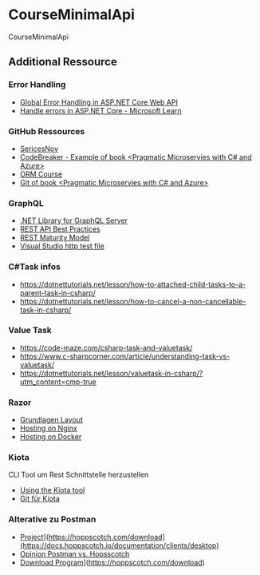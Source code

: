 # CourseMinimalApi
CourseMinimalApi


## Additional Ressource
### Error Handling
- [Global Error Handling in ASP.NET Core Web API](https://code-maze.com/global-error-handling-aspnetcore/)
- [Handle errors in ASP.NET Core - Microsoft Learn](https://learn.microsoft.com/en-us/aspnet/core/fundamentals/error-handling?view=aspnetcore-8.0)
### GitHub Ressources
- [SericesNov](https://github.com/CNILearn/servicesnov2024)
- [CodeBreaker - Example of book <Pragmatic Microservies with C# and Azure>](https://github.com/CodebreakerApp)
- [ORM Course](https://github.com/MartinXiBerg/OrmCourse)
- [Git of book <Pragmatic Microservies with C# and Azure>](URL=https://github.com/PacktPublishing/Pragmatic-Microservices-with-CSharp-and-Azure)
### GraphQL
- [.NET Library for GraphQL Server](https://entwickler.de/dotnet/graphql-backend-dotnet-hot-chocolate)
- [REST API Best Practices](https://restfulapi.net/rest-api-best-practices/)
- [REST Maturity Model](https://www.geeksforgeeks.org/richardson-maturity-model-restful-api/)
- [Visual Studio http test file](https://learn.microsoft.com/en-us/aspnet/core/test/http-files?view=aspnetcore-8.0)
### C#Task infos
- https://dotnettutorials.net/lesson/how-to-attached-child-tasks-to-a-parent-task-in-csharp/
- https://dotnettutorials.net/lesson/how-to-cancel-a-non-cancellable-task-in-csharp/
### Value Task
- https://code-maze.com/csharp-task-and-valuetask/
- https://www.c-sharpcorner.com/article/understanding-task-vs-valuetask/
- https://dotnettutorials.net/lesson/valuetask-in-csharp/?utm_content=cmp-true
### Razor
- [Grundlagen Layout](https://learn.microsoft.com/en-us/aspnet/core/mvc/views/layout?view=aspnetcore-8.0)
- [Hosting on Nginx](https://learn.microsoft.com/en-us/aspnet/core/host-and-deploy/linux-nginx?view=aspnetcore-8.0&tabs=linux-ubuntu)
- [Hosting on Docker](https://learn.microsoft.com/en-us/aspnet/core/host-and-deploy/docker/?view=aspnetcore-9.0)

### Kiota
CLI Tool um Rest Schnittstelle herzustellen
- [Using the Kiota tool](https://learn.microsoft.com/en-us/openapi/kiota/using)
- [Git für Kiota](https://github.com/microsoft/kiota)

### Alterative zu Postman
- [Project]([https://hoppscotch.com/download)](https://hoppscotch.com/download](https://docs.hoppscotch.io/documentation/clients/desktop)
- [Opinion Postman vs. Hopsscotch](https://apidog.com/blog/postman-vs-hoppscotch/)
- [Download Program](https://hoppscotch.com/download)](https://hoppscotch.com/download)
